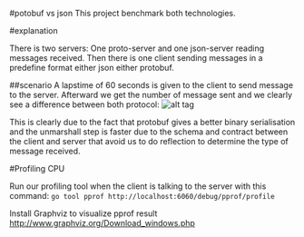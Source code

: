 #potobuf vs json
This project benchmark both technologies.

#explanation

There is two servers: One proto-server and one json-server reading messages received. Then there is one client sending messages in a predefine format either json either protobuf.

##scenario
A lapstime of 60 seconds is given to the client to send message to the server. Afterward we get the number of message sent and we clearly see a difference between both protocol:
![alt tag](https://github.com/jhayotte/protobufvsjson/perfcompare-nbmessage.JPG)

This is clearly due to the fact that protobuf gives a better binary serialisation and the unmarshall step is faster due to the schema and contract between the client and server that avoid us to do reflection to determine the type of message received. 

#Profiling CPU

Run our profiling tool when the client is talking to the server with this command: `go tool pprof http://localhost:6060/debug/pprof/profile`

Install Graphviz to visualize pprof result http://www.graphviz.org/Download_windows.php

